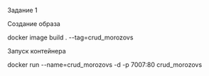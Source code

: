 
Задание 1

Создание образа

docker image build . --tag=crud_morozovs

Запуск контейнера

docker run --name=crud_morozovs -d -p 7007:80 crud_morozovs